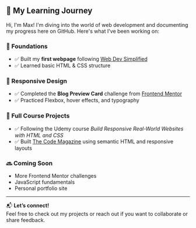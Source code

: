 ## 🚀 My Learning Journey

Hi, I'm Max! I'm diving into the world of web development and documenting my progress here on GitHub. Here's what I've been working on:

### 🧱 Foundations
- ✅ Built my **first webpage** following [Web Dev Simplified](https://max-mendes91.github.io/Band-Website/)
- ✅ Learned basic HTML & CSS structure


### 🎨 Responsive Design
- ✅ Completed the **Blog Preview Card** challenge from [Frontend Mentor](https://max-mendes91.github.io/Blog-Preview-card/)
- ✅ Practiced Flexbox, hover effects, and typography

### 📖 Full Course Projects
- ✅ Following the Udemy course *Build Responsive Real-World Websites with HTML and CSS*
- ✅ Built [The Code Magazine](https://max-mendes91.github.io/The-Code-Magazine/) using semantic HTML and responsive layouts

### 🔜 Coming Soon
- More Frontend Mentor challenges
- JavaScript fundamentals
- Personal portfolio site

---

📬 **Let’s connect!**  
Feel free to check out my projects or reach out if you want to collaborate or share feedback.


